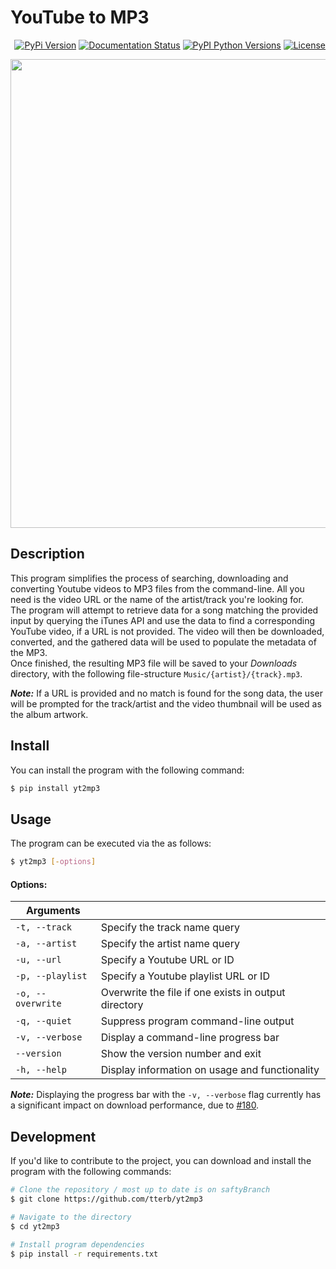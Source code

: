 # YouTube to MP3

<p align="right">
  <!-- <a href="https://pypi.python.org/pypi/yt2mp3/"><img src="https://img.shields.io/pypi/status/yt2mp3.svg" alt="PyPI status"/></a> -->
  <a href="https://pypi.python.org/pypi/yt2mp3/"><img src="https://img.shields.io/pypi/v/yt2mp3.svg" alt="PyPi Version"/></a>
  <a href='https://yt2mp3.readthedocs.io/en/latest/?badge=latest'><img src='https://readthedocs.org/projects/yt2mp3/badge/?version=latest' alt='Documentation Status'/></a>
  <a href="https://pypi.python.org/pypi/yt2mp3/"><img src="https://pypip.in/py_versions/yt2mp3/badge.svg" alt="PyPI Python Versions"/></a>
  <a href="https://github.com/tterb/yt2mp3/blob/master/LICENSE"><img src="https://img.shields.io/github/license/tterb/yt2mp3.svg" alt="License"/></a>
</p>  

<p align="center">
  <img src="https://user-images.githubusercontent.com/16360374/42410056-a417e33e-8198-11e8-8c43-f60b6a6037dc.gif" width="750"/>
</p>

## Description  
This program simplifies the process of searching, downloading and converting Youtube videos to MP3 files from the command-line. All you need is the video URL or the name of the artist/track you're looking for.  
The program will attempt to retrieve data for a song matching the provided input by querying the iTunes API and use the data to find a corresponding YouTube video, if a URL is not provided. The video will then be downloaded, converted, and the gathered data will be used to populate the metadata of the MP3.  
Once finished, the resulting MP3 file will be saved to your *Downloads* directory, with the following file-structure `Music/{artist}/{track}.mp3`.  

***Note:*** If a URL is provided and no match is found for the song data, the user will be prompted for the track/artist and the video thumbnail will be used as the album artwork.  


## Install  
You can install the program with the following command:  
```sh
$ pip install yt2mp3
```

## Usage  
The program can be executed via the as follows:  
```sh
$ yt2mp3 [-options]
```

#### Options:  
| Arguments         |                                                       |
|-------------------|-------------------------------------------------------|
| `-t, --track`     | Specify the track name query                          |
| `-a, --artist`    | Specify the artist name query                         |
| `-u, --url`       | Specify a Youtube URL or ID                           |
| `-p, --playlist`  | Specify a Youtube playlist URL or ID                  |
| `-o, --overwrite` | Overwrite the file if one exists in output directory  |
| `-q, --quiet`     | Suppress program command-line output                  |
| `-v, --verbose`   | Display a command-line progress bar                   |
| `--version`       | Show the version number and exit                      |
| `-h, --help`      | Display information on usage and functionality       |  

***Note:*** Displaying the progress bar with the `-v, --verbose` flag currently has a significant impact on download performance, due to [#180](https://github.com/nficano/pytube/issues/180).  


## Development  
If you'd like to contribute to the project, you can download and install the program with the following commands:  

```sh
# Clone the repository / most up to date is on saftyBranch
$ git clone https://github.com/tterb/yt2mp3

# Navigate to the directory
$ cd yt2mp3

# Install program dependencies
$ pip install -r requirements.txt
```

<br>  
